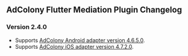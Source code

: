 ## AdColony Flutter Mediation Plugin Changelog

### Version 2.4.0

* Supports [AdColony Android adapter version 4.6.5.0](https://github.com/googleads/googleads-mobile-android-mediation/blob/master/ThirdPartyAdapters/adcolony/CHANGELOG.md#version-4650).
* Supports [AdColony iOS adapter version 4.7.2.0](https://github.com/googleads/googleads-mobile-ios-mediation/blob/master/adapters/AdColony/CHANGELOG.md#version-4720).
